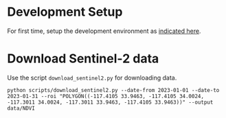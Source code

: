 # Development Setup
For first time, setup the development environment as [indicated here](setup.md).

# Download Sentinel-2 data
Use the script `download_sentinel2.py` for downloading data.

```shell
python scripts/download_sentinel2.py --date-from 2023-01-01 --date-to 2023-01-31 --roi "POLYGON((-117.4105 33.9463, -117.4105 34.0024, -117.3011 34.0024, -117.3011 33.9463, -117.4105 33.9463))" --output data/NDVI
```